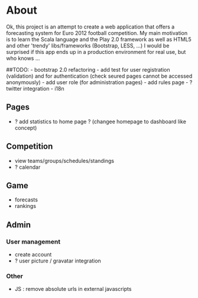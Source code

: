 
# About

Ok, this project is an attempt to create a web application that offers a forecasting system for Euro 2012 football competition.
My main motivation is to learn the Scala language and the Play 2.0 framework as well as HTML5 and other 'trendy' libs/frameworks (Bootstrap, LESS, ...)
I would be surprised if this app ends up in a production environment for real use, but who knows ...

##TODO:
	- bootstrap 2.0 refactoring
	- add test for user registration (validation) and for authentication (check seured pages cannot be accessed anonymously)
	- add user role (for administration pages)
	- add rules page
	- ? twitter integration
	- i18n

## Pages

- ? add statistics to home page ? (changee homepage to dashboard like concept)
	
## Competition

- view teams/groups/schedules/standings
- ? calendar

## Game

- forecasts
- rankings

## Admin

### User management
- create account
- ? user picture / gravatar integration
	
### Other
- JS : remove absolute urls in external javascripts
